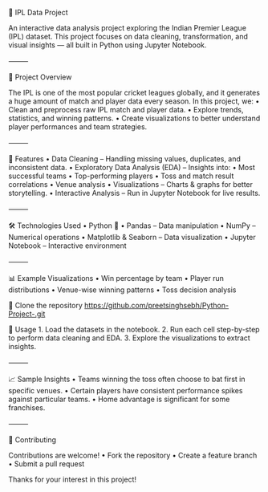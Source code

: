 🏏 IPL Data Project

An interactive data analysis project exploring the Indian Premier League (IPL) dataset.
This project focuses on data cleaning, transformation, and visual insights — all built in Python using Jupyter Notebook.

⸻

📌 Project Overview

The IPL is one of the most popular cricket leagues globally, and it generates a huge amount of match and player data every season.
In this project, we:
	•	Clean and preprocess raw IPL match and player data.
	•	Explore trends, statistics, and winning patterns.
	•	Create visualizations to better understand player performances and team strategies.

⸻

📂 Features
	•	Data Cleaning – Handling missing values, duplicates, and inconsistent data.
	•	Exploratory Data Analysis (EDA) – Insights into:
	•	Most successful teams
	•	Top-performing players
	•	Toss and match result correlations
	•	Venue analysis
	•	Visualizations – Charts & graphs for better storytelling.
	•	Interactive Analysis – Run in Jupyter Notebook for live results.

⸻

🛠️ Technologies Used
	•	Python 🐍
	•	Pandas – Data manipulation
	•	NumPy – Numerical operations
	•	Matplotlib & Seaborn – Data visualization
	•	Jupyter Notebook – Interactive environment

⸻

📊 Example Visualizations
	•	Win percentage by team
	•	Player run distributions
	•	Venue-wise winning patterns
	•	Toss decision analysis

🌟 Clone the repository
https://github.com/preetsinghsebh/Python-Project-.git

📌 Usage
	1.	Load the datasets in the notebook.
	2.	Run each cell step-by-step to perform data cleaning and EDA.
	3.	Explore the visualizations to extract insights.

⸻

📈 Sample Insights
	•	Teams winning the toss often choose to bat first in specific venues.
	•	Certain players have consistent performance spikes against particular teams.
	•	Home advantage is significant for some franchises.

⸻

🤝 Contributing

Contributions are welcome!
	•	Fork the repository
	•	Create a feature branch
	•	Submit a pull request

Thanks for your interest in this project!

